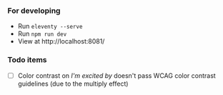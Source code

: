 ### For developing

- Run `eleventy --serve`
- Run `npm run dev`
- View at http://localhost:8081/

### Todo items

- [ ] Color contrast on _I'm excited by_ doesn't pass WCAG color contrast guidelines (due to the multiply effect)
